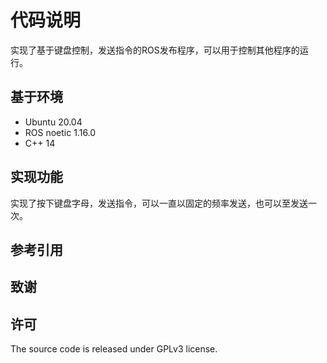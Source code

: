 # 代码说明

实现了基于键盘控制，发送指令的ROS发布程序，可以用于控制其他程序的运行。

## 基于环境

- Ubuntu 20.04
- ROS noetic 1.16.0
- C++ 14

## 实现功能

实现了按下键盘字母，发送指令，可以一直以固定的频率发送，也可以至发送一次。

## 参考引用

## 致谢

## 许可

The source code is released under GPLv3 license.
